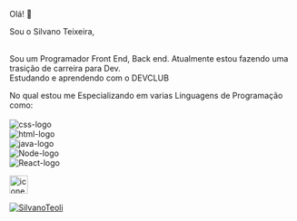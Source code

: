 Olá!  👋

Sou o Silvano Teixeira,
<br>
<br>

Sou um Programador Front End, Back end.
Atualmente estou fazendo uma trasição de carreira para Dev.
<br>
Estudando e aprendendo com o DEVCLUB
<br>

No qual estou me Especializando em varias Linguagens de Programação como:
<br>
<br>
<img src="https://img.shields.io/badge/CSS-239120?&style=for-the-badge&logo=css3&logoColor=white" alt="css-logo" />
<br>
<img src="https://img.shields.io/badge/HTML5-E34F26?style=for-the-badge&logo=html5&logoColor=white" alt="html-logo" />
<br>
<img src="https://img.shields.io/badge/JavaScript-F7DF1E?style=for-the-badge&logo=javascript&logoColor=black" alt="java-logo" />
<br>
<img src="https://img.shields.io/badge/Node.js-43853D?style=for-the-badge&logo=node.js&logoColor=white" alt="Node-logo" />
<br>
<img src="https://img.shields.io/badge/React-20232A?style=for-the-badge&logo=react&logoColor=61DAFB" alt="React-logo" />
<p>
  <a href="https://www.instagram.com/silvano_teoli">
    <img align="left" alt="icone do instagram uma camera dentro de um quadrado" width="32px" src="https://cdn.jsdelivr.net/npm/simple-icons@v3/icons/instagram.svg" />
    </a>
</p>
<br>
<br>

[![SilvanoTeoli](https://github-readme-stats.vercel.app/api?username=SilvanoTeoli)](https://github.com/anuraghazra/github-readme-stats)
